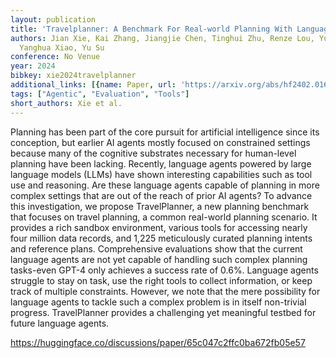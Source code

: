 ```yaml
---
layout: publication
title: 'Travelplanner: A Benchmark For Real-world Planning With Language Agents'
authors: Jian Xie, Kai Zhang, Jiangjie Chen, Tinghui Zhu, Renze Lou, Yuandong Tian,
  Yanghua Xiao, Yu Su
conference: No Venue
year: 2024
bibkey: xie2024travelplanner
additional_links: [{name: Paper, url: 'https://arxiv.org/abs/hf2402.01622'}]
tags: ["Agentic", "Evaluation", "Tools"]
short_authors: Xie et al.
---
```

Planning has been part of the core pursuit for artificial intelligence since its conception, but earlier AI agents mostly focused on constrained settings because many of the cognitive substrates necessary for human-level planning have been lacking. Recently, language agents powered by large language models (LLMs) have shown interesting capabilities such as tool use and reasoning. Are these language agents capable of planning in more complex settings that are out of the reach of prior AI agents? To advance this investigation, we propose TravelPlanner, a new planning benchmark that focuses on travel planning, a common real-world planning scenario. It provides a rich sandbox environment, various tools for accessing nearly four million data records, and 1,225 meticulously curated planning intents and reference plans. Comprehensive evaluations show that the current language agents are not yet capable of handling such complex planning tasks-even GPT-4 only achieves a success rate of 0.6%. Language agents struggle to stay on task, use the right tools to collect information, or keep track of multiple constraints. However, we note that the mere possibility for language agents to tackle such a complex problem is in itself non-trivial progress. TravelPlanner provides a challenging yet meaningful testbed for future language agents.

https://huggingface.co/discussions/paper/65c047c2ffc0ba672fb05e57